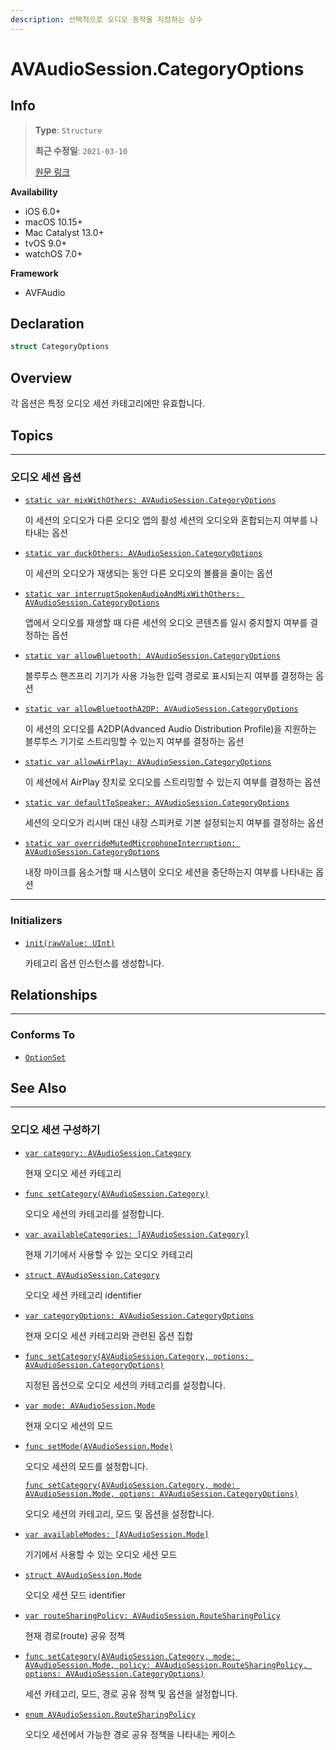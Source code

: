 ```yaml
---
description: 선택적으로 오디오 동작을 지정하는 상수
---
```


# AVAudioSession.CategoryOptions

## Info
> **Type**: `Structure`
>
> **최근 수정일**: `2021-03-10`
>
> [원문 링크](https://developer.apple.com/documentation/avfaudio/avaudiosession/categoryoptions)

**Availability**

- iOS 6.0+
- macOS 10.15+
- Mac Catalyst 13.0+
- tvOS 9.0+
- watchOS 7.0+

**Framework**

- AVFAudio

## Declaration

```swift
struct CategoryOptions
```

## Overview

각 옵션은 특정 오디오 세션 카테고리에만 유효합니다.

## Topics

---

### 오디오 세션 옵션

- [`static var mixWithOthers: AVAudioSession.CategoryOptions`](https://developer.apple.com/documentation/avfaudio/avaudiosession/categoryoptions/1616611-mixwithothers)

  이 세션의 오디오가 다른 오디오 앱의 활성 세션의 오디오와 혼합되는지 여부를 나타내는 옵션

- [`static var duckOthers: AVAudioSession.CategoryOptions`](https://developer.apple.com/documentation/avfaudio/avaudiosession/categoryoptions/1616618-duckothers)

  이 세션의 오디오가 재생되는 동안 다른 오디오의 볼륨을 줄이는 옵션

- [`static var interruptSpokenAudioAndMixWithOthers: AVAudioSession.CategoryOptions`](https://developer.apple.com/documentation/avfaudio/avaudiosession/categoryoptions/1616534-interruptspokenaudioandmixwithot)

  앱에서 오디오를 재생할 때 다른 세션의 오디오 콘텐츠를 일시 중지할지 여부를 결정하는 옵션

- [`static var allowBluetooth: AVAudioSession.CategoryOptions`](https://developer.apple.com/documentation/avfaudio/avaudiosession/categoryoptions/1616518-allowbluetooth)

  블루투스 핸즈프리 기기가 사용 가능한 입력 경로로 표시되는지 여부를 결정하는 옵션

- [`static var allowBluetoothA2DP: AVAudioSession.CategoryOptions`](https://developer.apple.com/documentation/avfaudio/avaudiosession/categoryoptions/1771735-allowbluetootha2dp)

  이 세션의 오디오를 A2DP(Advanced Audio Distribution Profile)을 지원하는 블루투스 기기로 스트리밍할 수 있는지 여부를 결정하는 옵션

- [`static var allowAirPlay: AVAudioSession.CategoryOptions`](https://developer.apple.com/documentation/avfaudio/avaudiosession/categoryoptions/1771736-allowairplay)

  이 세션에서 AirPlay 장치로 오디오를 스트리밍할 수 있는지 여부를 결정하는 옵션

- [`static var defaultToSpeaker: AVAudioSession.CategoryOptions`](https://developer.apple.com/documentation/avfaudio/avaudiosession/categoryoptions/1616462-defaulttospeaker)

  세션의 오디오가 리시버 대신 내장 스피커로 기본 설정되는지 여부를 결정하는 옵션

- [`static var overrideMutedMicrophoneInterruption: AVAudioSession.CategoryOptions`](https://developer.apple.com/documentation/avfaudio/avaudiosession/categoryoptions/3727255-overridemutedmicrophoneinterrupt)

  내장 마이크를 음소거할 때 시스템이 오디오 세션을 중단하는지 여부를 나타내는 옵션

---

### Initializers

- [`init(rawValue: UInt)`](https://developer.apple.com/documentation/avfaudio/avaudiosession/categoryoptions/1624971-init)

  카테고리 옵션 인스턴스를 생성합니다.

## Relationships

---

### Conforms To

- [`OptionSet`](https://developer.apple.com/documentation/swift/optionset)

## See Also

---

### 오디오 세션 구성하기

- [`var category: AVAudioSession.Category`](https://developer.apple.com/documentation/avfaudio/avaudiosession/1616615-category)

  현재 오디오 세션 카테고리

- [`func setCategory(AVAudioSession.Category)`](https://developer.apple.com/documentation/avfaudio/avaudiosession/1616583-setcategory)

  오디오 세션의 카테고리를 설정합니다.

- [`var availableCategories: [AVAudioSession.Category]`](https://developer.apple.com/documentation/avfaudio/avaudiosession/1616591-availablecategories)

  현재 기기에서 사용할 수 있는 오디오 카테고리 

- [`struct AVAudioSession.Category`](https://developer.apple.com/documentation/avfaudio/avaudiosession/category)

  오디오 세션 카테고리 identifier

- [`var categoryOptions: AVAudioSession.CategoryOptions`](https://developer.apple.com/documentation/avfaudio/avaudiosession/1616503-categoryoptions)

  현재 오디오 세션 카테고리와 관련된 옵션 집합

- [`func setCategory(AVAudioSession.Category, options: AVAudioSession.CategoryOptions)`](https://developer.apple.com/documentation/avfaudio/avaudiosession/1616442-setcategory)

  지정된 옵션으로 오디오 세션의 카테고리를 설정합니다.

- [`var mode: AVAudioSession.Mode`](https://developer.apple.com/documentation/avfaudio/avaudiosession/1616508-mode)

  현재 오디오 세션의 모드

- [`func setMode(AVAudioSession.Mode)`](https://developer.apple.com/documentation/avfaudio/avaudiosession/1616614-setmode)

  오디오 세션의 모드를 설정합니다.

  [`func setCategory(AVAudioSession.Category, mode: AVAudioSession.Mode, options: AVAudioSession.CategoryOptions)`](https://developer.apple.com/documentation/avfaudio/avaudiosession/1771734-setcategory)

  오디오 세션의 카테고리, 모드 및 옵션을 설정합니다.

- [`var availableModes: [AVAudioSession.Mode]`](https://developer.apple.com/documentation/avfaudio/avaudiosession/1616517-availablemodes)

  기기에서 사용할 수 있는 오디오 세션 모드

- [`struct AVAudioSession.Mode`](https://developer.apple.com/documentation/avfaudio/avaudiosession/mode)

  오디오 세션 모드 identifier

- [`var routeSharingPolicy: AVAudioSession.RouteSharingPolicy`](https://developer.apple.com/documentation/avfaudio/avaudiosession/2887118-routesharingpolicy)

  현재 경로(route) 공유 정책

- [`func setCategory(AVAudioSession.Category, mode: AVAudioSession.Mode, policy: AVAudioSession.RouteSharingPolicy, options: AVAudioSession.CategoryOptions)`](https://developer.apple.com/documentation/avfaudio/avaudiosession/2887480-setcategory)

  세션 카테고리, 모드, 경로 공유 정책 및 옵션을 설정합니다.

- [`enum AVAudioSession.RouteSharingPolicy`](https://developer.apple.com/documentation/avfaudio/avaudiosession/routesharingpolicy)

  오디오 세션에서 가능한 경로 공유 정책을 나타내는 케이스